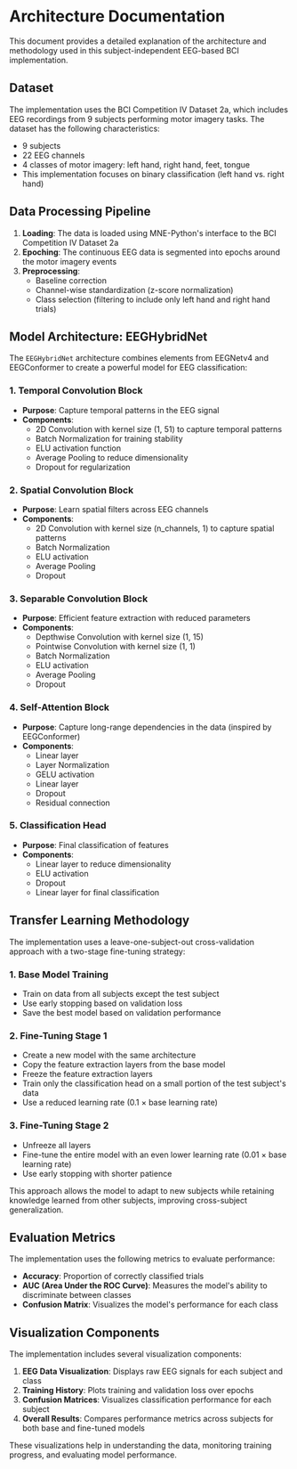 # Architecture Documentation

This document provides a detailed explanation of the architecture and methodology used in this subject-independent EEG-based BCI implementation.

## Dataset

The implementation uses the BCI Competition IV Dataset 2a, which includes EEG recordings from 9 subjects performing motor imagery tasks. The dataset has the following characteristics:

- 9 subjects
- 22 EEG channels
- 4 classes of motor imagery: left hand, right hand, feet, tongue
- This implementation focuses on binary classification (left hand vs. right hand)

## Data Processing Pipeline

1. **Loading**: The data is loaded using MNE-Python's interface to the BCI Competition IV Dataset 2a
2. **Epoching**: The continuous EEG data is segmented into epochs around the motor imagery events
3. **Preprocessing**: 
   - Baseline correction
   - Channel-wise standardization (z-score normalization)
   - Class selection (filtering to include only left hand and right hand trials)

## Model Architecture: EEGHybridNet

The `EEGHybridNet` architecture combines elements from EEGNetv4 and EEGConformer to create a powerful model for EEG classification:

### 1. Temporal Convolution Block

- **Purpose**: Capture temporal patterns in the EEG signal
- **Components**:
  - 2D Convolution with kernel size (1, 51) to capture temporal patterns
  - Batch Normalization for training stability
  - ELU activation function
  - Average Pooling to reduce dimensionality
  - Dropout for regularization

### 2. Spatial Convolution Block

- **Purpose**: Learn spatial filters across EEG channels
- **Components**:
  - 2D Convolution with kernel size (n_channels, 1) to capture spatial patterns
  - Batch Normalization
  - ELU activation
  - Average Pooling
  - Dropout

### 3. Separable Convolution Block

- **Purpose**: Efficient feature extraction with reduced parameters
- **Components**:
  - Depthwise Convolution with kernel size (1, 15)
  - Pointwise Convolution with kernel size (1, 1)
  - Batch Normalization
  - ELU activation
  - Average Pooling
  - Dropout

### 4. Self-Attention Block

- **Purpose**: Capture long-range dependencies in the data (inspired by EEGConformer)
- **Components**:
  - Linear layer
  - Layer Normalization
  - GELU activation
  - Linear layer
  - Dropout
  - Residual connection

### 5. Classification Head

- **Purpose**: Final classification of features
- **Components**:
  - Linear layer to reduce dimensionality
  - ELU activation
  - Dropout
  - Linear layer for final classification

## Transfer Learning Methodology

The implementation uses a leave-one-subject-out cross-validation approach with a two-stage fine-tuning strategy:

### 1. Base Model Training

- Train on data from all subjects except the test subject
- Use early stopping based on validation loss
- Save the best model based on validation performance

### 2. Fine-Tuning Stage 1

- Create a new model with the same architecture
- Copy the feature extraction layers from the base model
- Freeze the feature extraction layers
- Train only the classification head on a small portion of the test subject's data
- Use a reduced learning rate (0.1 × base learning rate)

### 3. Fine-Tuning Stage 2

- Unfreeze all layers
- Fine-tune the entire model with an even lower learning rate (0.01 × base learning rate)
- Use early stopping with shorter patience

This approach allows the model to adapt to new subjects while retaining knowledge learned from other subjects, improving cross-subject generalization.

## Evaluation Metrics

The implementation uses the following metrics to evaluate performance:

- **Accuracy**: Proportion of correctly classified trials
- **AUC (Area Under the ROC Curve)**: Measures the model's ability to discriminate between classes
- **Confusion Matrix**: Visualizes the model's performance for each class

## Visualization Components

The implementation includes several visualization components:

1. **EEG Data Visualization**: Displays raw EEG signals for each subject and class
2. **Training History**: Plots training and validation loss over epochs
3. **Confusion Matrices**: Visualizes classification performance for each subject
4. **Overall Results**: Compares performance metrics across subjects for both base and fine-tuned models

These visualizations help in understanding the data, monitoring training progress, and evaluating model performance.
